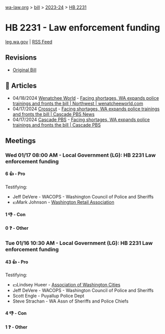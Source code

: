 [wa-law.org](/) > [bill](/bill/) > [2023-24](/bill/2023-24/) > [HB 2231](/bill/2023-24/hb/2231/)

# HB 2231 - Law enforcement funding
[leg.wa.gov](https://app.leg.wa.gov/billsummary?BillNumber=2231&Year=2023&Initiative=false) | [RSS Feed](./rss.xml)

## Revisions
* [Original Bill](1/)

## 📰 Articles
* 04/18/2024 [Wenatchee World](/org/wenatchee_world/) - [Facing shortages, WA expands police trainings and fronts the bill | Northwest | wenatcheeworld.com](https://www.wenatcheeworld.com/news/northwest/facing-shortages-wa-expands-police-trainings-and-fronts-the-bill/article_4d3185fc-fd9d-11ee-8c3b-03dbcfb22b77.html#:~:text=House%20Bill%202231)
* 04/17/2024 [Crosscut](/org/crosscut/) - [Facing shortages, WA expands police trainings and fronts the bill | Cascade PBS News](https://crosscut.com/news/2024/04/facing-shortages-wa-expands-police-trainings-and-fronts-bill#:~:text=House%20Bill%202231)
* 04/17/2024 [Cascade PBS](/org/cascade_pbs/) - [Facing shortages, WA expands police trainings and fronts the bill | Cascade PBS](https://www.cascadepbs.org/news/2024/04/facing-shortages-wa-expands-police-trainings-and-fronts-bill/#:~:text=House%20Bill%202231)

## Meetings
### Wed 01/17 08:00 AM - Local Government (LG): HB 2231 Law enforcement funding
#### 6 👍 - Pro
Testifying:
* Jeff DeVere - WACOPS - Washington Council of Police and Sheriffs
* 💵Mark Johnson - [Washington Retail Association](/org/washington_retail_association/)

#### 1 👎 - Con

#### 0 ❓ - Other

### Tue 01/16 10:30 AM - Local Government (LG): HB 2231 Law enforcement funding
#### 43 👍 - Pro
Testifying:
* 💵Lindsey Hueer - [Association of Washington Cities](/org/association_of_washington_cities/)
* Jeff DeVere - WACOPS - Washington Council of Police and Sheriffs
* Scott Engle - Puyallup Police Dept
* Steve Strachan - WA Assn of Sheriffs and Police Chiefs

#### 4 👎 - Con

#### 1 ❓ - Other
